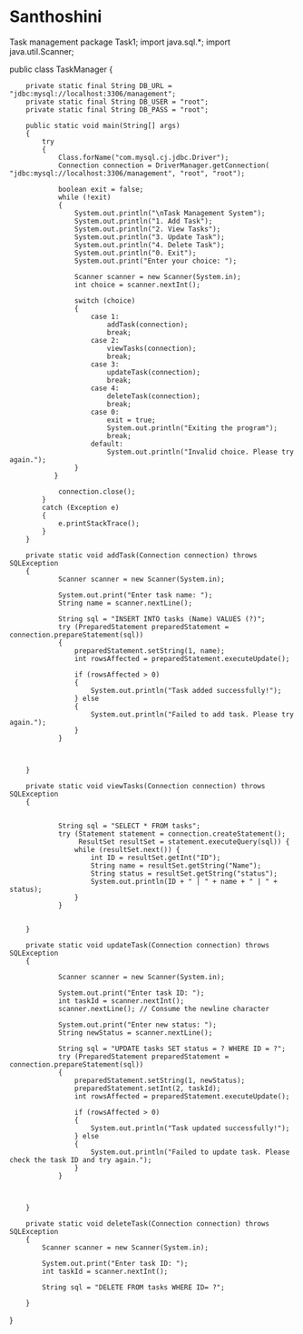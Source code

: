 # Santhoshini
Task management
package Task1;
import java.sql.*;
import java.util.Scanner;

public class TaskManager
{
	


	    private static final String DB_URL = "jdbc:mysql://localhost:3306/management";
	    private static final String DB_USER = "root";
	    private static final String DB_PASS = "root";

	    public static void main(String[] args)
	    {
	        try 
	        {
	            Class.forName("com.mysql.cj.jdbc.Driver");
	            Connection connection = DriverManager.getConnection( "jdbc:mysql://localhost:3306/management", "root", "root");
	            
	            boolean exit = false;
	            while (!exit) 
	            {
	                System.out.println("\nTask Management System");
	                System.out.println("1. Add Task");
	                System.out.println("2. View Tasks");
	                System.out.println("3. Update Task");
	                System.out.println("4. Delete Task");
	                System.out.println("0. Exit");
	                System.out.print("Enter your choice: ");
	                
	                Scanner scanner = new Scanner(System.in);
	                int choice = scanner.nextInt();
	                
	                switch (choice) 
	                {
	                    case 1:
	                        addTask(connection);
	                        break;
	                    case 2:
	                        viewTasks(connection);
	                        break;
	                    case 3:
	                        updateTask(connection);
	                        break;
	                    case 4:
	                        deleteTask(connection);
	                        break;
	                    case 0:
	                        exit = true;
	                        System.out.println("Exiting the program");
	                        break;
	                    default:
	                        System.out.println("Invalid choice. Please try again.");
	                }
	           }
	            
	            connection.close();
	        } 
	        catch (Exception e) 
	        {
	            e.printStackTrace();
	        }
	    }
	    
	    private static void addTask(Connection connection) throws SQLException
	    {
	    	    Scanner scanner = new Scanner(System.in);

	    	    System.out.print("Enter task name: ");
	    	    String name = scanner.nextLine();

	    	    String sql = "INSERT INTO tasks (Name) VALUES (?)";
	    	    try (PreparedStatement preparedStatement = connection.prepareStatement(sql)) 
	    	    {
	    	        preparedStatement.setString(1, name);
	    	        int rowsAffected = preparedStatement.executeUpdate();

	    	        if (rowsAffected > 0)
	    	        {
	    	            System.out.println("Task added successfully!");
	    	        } else
	    	        {
	    	            System.out.println("Failed to add task. Please try again.");
	    	        }
	    	    }
	    	


	    }

	    private static void viewTasks(Connection connection) throws SQLException
	    {
	    	
	    	
	    	    String sql = "SELECT * FROM tasks";
	    	    try (Statement statement = connection.createStatement();
	    	         ResultSet resultSet = statement.executeQuery(sql)) {
	    	        while (resultSet.next()) {
	    	            int ID = resultSet.getInt("ID");
	    	            String name = resultSet.getString("Name");
	    	            String status = resultSet.getString("status");
	    	            System.out.println(ID + " | " + name + " | " + status);
	    	        }
	    	    }
	    	

	    }

	    private static void updateTask(Connection connection) throws SQLException
	    {
	    	
	    	    Scanner scanner = new Scanner(System.in);

	    	    System.out.print("Enter task ID: ");
	    	    int taskId = scanner.nextInt();
	    	    scanner.nextLine(); // Consume the newline character

	    	    System.out.print("Enter new status: ");
	    	    String newStatus = scanner.nextLine();

	    	    String sql = "UPDATE tasks SET status = ? WHERE ID = ?";
	    	    try (PreparedStatement preparedStatement = connection.prepareStatement(sql))
	    	    {
	    	        preparedStatement.setString(1, newStatus);
	    	        preparedStatement.setInt(2, taskId);
	    	        int rowsAffected = preparedStatement.executeUpdate();

	    	        if (rowsAffected > 0)
	    	        {
	    	            System.out.println("Task updated successfully!");
	    	        } else 
	    	        {
	    	            System.out.println("Failed to update task. Please check the task ID and try again.");
	    	        }
	    	    }
	    	


	    }

	    private static void deleteTask(Connection connection) throws SQLException
	    {
	        Scanner scanner = new Scanner(System.in);

	        System.out.print("Enter task ID: ");
	        int taskId = scanner.nextInt();

	        String sql = "DELETE FROM tasks WHERE ID= ?";

	    }
}
